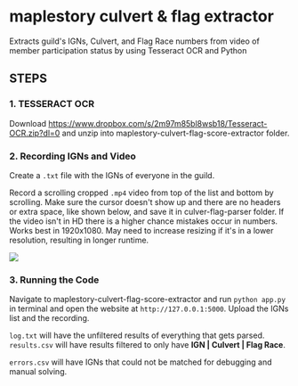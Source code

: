 # maplestory culvert & flag extractor
Extracts guild's IGNs, Culvert, and Flag Race numbers from video of member participation status by using Tesseract OCR and Python 

## STEPS
### 1. TESSERACT OCR
Download https://www.dropbox.com/s/2m97m85bl8wsb18/Tesseract-OCR.zip?dl=0 and unzip into maplestory-culvert-flag-score-extractor folder.

### 2. Recording IGNs and Video
Create a `.txt` file with the IGNs of everyone in the guild.

Record a scrolling cropped `.mp4` video from top of the list and bottom by scrolling. Make sure the cursor doesn't show up and there are no headers or extra space, like shown below, and save it in culver-flag-parser folder. If the video isn't in HD there is a higher chance mistakes occur in numbers. Works best in 1920x1080. May need to increase resizing if it's in a lower resolution, resulting in longer runtime.

![](https://github.com/j3li/maplestory-culvert-flag-parser/blob/main/recording%20example.gif)

### 3. Running the Code
Navigate to maplestory-culvert-flag-score-extractor and run `python app.py` in terminal and open the website at `http://127.0.0.1:5000`. Upload the IGNs list and the recording.

`log.txt` will have the unfiltered results of everything that gets parsed. `results.csv` will have results filtered to only have **IGN | Culvert | Flag Race**.

`errors.csv` will have IGNs that could not be matched for debugging and manual solving.

